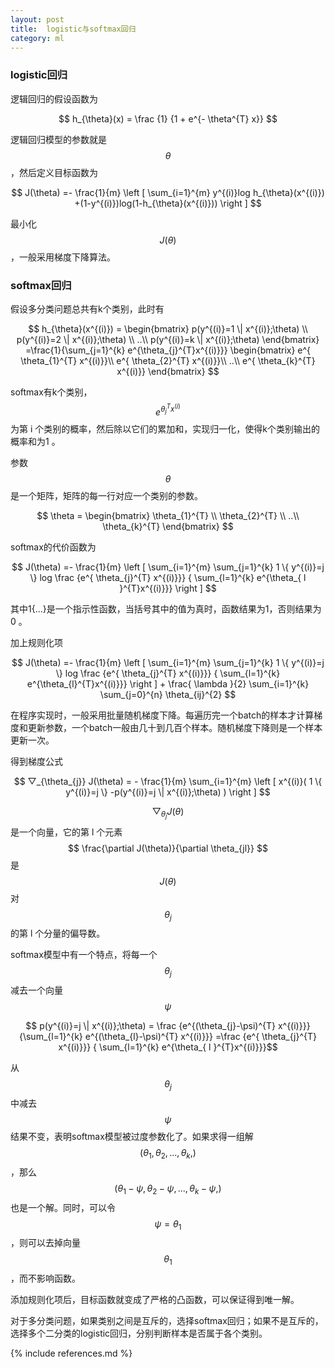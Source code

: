 ```yaml
---
layout: post
title:  logistic与softmax回归
category: ml
---
```


### logistic回归 ###

逻辑回归的假设函数为

$$ h_{\theta}(x) = \frac {1} {1 + e^{- \theta^{T} x}} $$


逻辑回归模型的参数就是$$ \theta $$，然后定义目标函数为

$$ J(\theta) =- \frac{1}{m} \left [  \sum_{i=1}^{m} y^{(i)}log h_{\theta}(x^{(i)}) +(1-y^{(i)})log(1-h_{\theta}(x^{(i)})) \right ] $$

最小化$$ J(\theta) $$ ，一般采用梯度下降算法。

### softmax回归 ###

假设多分类问题总共有k个类别，此时有

$$ h_{\theta}(x^{(i)}) =  \begin{bmatrix} p(y^{(i)}=1 \| x^{(i)};\theta) \\ p(y^{(i)}=2 \| x^{(i)};\theta) \\ ..\\ p(y^{(i)}=k \| x^{(i)};\theta) \end{bmatrix} =\frac{1}{\sum_{j=1}^{k} e^{\theta_{j}^{T}x^{(i)}}} \begin{bmatrix} e^{ \theta_{1}^{T} x^{(i)}}\\ e^{ \theta_{2}^{T} x^{(i)}}\\ ..\\ e^{ \theta_{k}^{T} x^{(i)}} \end{bmatrix} $$

softmax有k个类别， $$  e^{ \theta_{j}^{T} x^{(i)}}  $$ 为第 i 个类别的概率，然后除以它们的累加和，实现归一化，使得k个类别输出的概率和为1 。

参数 $$ \theta $$是一个矩阵，矩阵的每一行对应一个类别的参数。

$$ \theta =  \begin{bmatrix} \theta_{1}^{T} \\ \theta_{2}^{T} \\ ..\\ \theta_{k}^{T} \end{bmatrix} $$

softmax的代价函数为

$$ J(\theta) =- \frac{1}{m} \left [  \sum_{i=1}^{m} \sum_{j=1}^{k} 1 \{ y^{(i)}=j \} log \frac {e^{ \theta_{j}^{T} x^{(i)}}} { \sum_{l=1}^{k} e^{\theta_{ l }^{T}x^{(i)}}} \right ] $$

其中1{...}是一个指示性函数，当括号其中的值为真时，函数结果为1，否则结果为0 。

加上规则化项

$$ J(\theta) =- \frac{1}{m} \left [  \sum_{i=1}^{m} \sum_{j=1}^{k} 1 \{ y^{(i)}=j \} log \frac {e^{ \theta_{j}^{T} x^{(i)}}} { \sum_{l=1}^{k} e^{\theta_{l}^{T}x^{(i)}}} \right ] + \frac{ \lambda }{2} \sum_{i=1}^{k} \sum_{j=0}^{n} \theta_{ij}^{2} $$

在程序实现时，一般采用批量随机梯度下降。每遍历完一个batch的样本才计算梯度和更新参数，一个batch一般由几十到几百个样本。随机梯度下降则是一个样本更新一次。

得到梯度公式

$$ ▽_{\theta_{j}} J(\theta) = - \frac{1}{m} \sum_{i=1}^{m} \left [  x^{(i)}( 1 \{ y^{(i)}=j \} -p(y^{(i)}=j \| x^{(i)};\theta) ) \right ] $$

$$ ▽_{\theta_{j}} J(\theta) $$是一个向量，它的第 l 个元素 $$ \frac{\partial J(\theta)}{\partial \theta_{jl}} $$是 $$ J(\theta) $$ 对 $$\theta_{j} $$的第 l 个分量的偏导数。

softmax模型中有一个特点，将每一个 $$ \theta_{j} $$减去一个向量 $$\psi $$

$$ p(y^{(i)}=j \| x^{(i)};\theta) = \frac {e^{(\theta_{j}-\psi)^{T} x^{(i)}}}{\sum_{l=1}^{k} e^{(\theta_{l}-\psi)^{T} x^{(i)}}} =\frac {e^{ \theta_{j}^{T} x^{(i)}}} { \sum_{l=1}^{k} e^{\theta_{ l }^{T}x^{(i)}}}$$

从$$\theta_{j} $$中减去$$\psi $$结果不变，表明softmax模型被过度参数化了。如果求得一组解$$(\theta_{1},\theta_{2},...,\theta_{k},) $$，那么$$(\theta_{1}-\psi,\theta_{2}-\psi,...,\theta_{k}-\psi,) $$也是一个解。同时，可以令$$ \psi=\theta_{1} $$ ，则可以去掉向量 $$\theta_{1} $$，而不影响函数。

添加规则化项后，目标函数就变成了严格的凸函数，可以保证得到唯一解。


对于多分类问题，如果类别之间是互斥的，选择softmax回归；如果不是互斥的，选择多个二分类的logistic回归，分别判断样本是否属于各个类别。


{% include references.md %}
